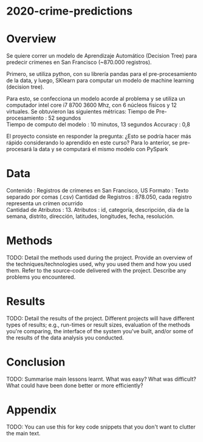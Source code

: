 # 2020-crime-predictions

# Overview
Se quiere correr un modelo de Aprendizaje Automático (Decision Tree) para predecir crímenes en San Francisco (~870.000 registros).

Primero, se utiliza python, con su librería pandas para el pre-procesamiento de la data, y luego, SKlearn para computar un modelo de machine learning (decision tree). 

Para esto, se confecciona un modelo acorde al problema y se utiliza un computador intel core i7 8700 3600 Mhz, con 6 núcleos físicos y 12 virtuales. Se obtuvieron las siguientes métricas:
Tiempo de Pre-procesamiento    : 52 segundos <br>
Tiempo de computo del modelo   : 10 minutos, 13 segundos
Accuracy                       : 0,8

El proyecto consiste en responder la pregunta: ¿Esto se podría hacer más rápido considerando lo aprendido en este curso?
Para lo anterior, se pre-procesará la data y se computará el mismo modelo con PySpark

# Data
Contenido                        : Registros de crímenes en San Francisco, US
Formato                          : Texto separado por comas (.csv) 
Cantidad de Registros            : 878.050, cada registro representa un crímen ocurrido      
Cantidad de Atributos            : 13. 
Atributos                        : id, categoría, descripción, día de la semana, distrito, dirección, latitudes, longitudes, fecha, resolución.

# Methods
TODO: Detail the methods used during the project. Provide an overview of the techniques/technologies used, why you used them and how you used them. Refer to the source-code delivered with the project. Describe any problems you encountered.

# Results
TODO: Detail the results of the project. Different projects will have different types of results; e.g., run-times or result sizes, evaluation of the methods you're comparing, the interface of the system you've built, and/or some of the results of the data analysis you conducted.

# Conclusion
TODO: Summarise main lessons learnt. What was easy? What was difficult? What could have been done better or more efficiently?

# Appendix
TODO: You can use this for key code snippets that you don't want to clutter the main text.
